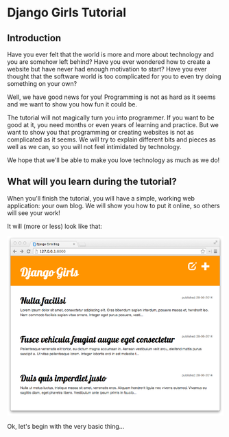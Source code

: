 # Django Girls Tutorial

## Introduction

Have you ever felt that the world is more and more about technology and you are somehow left behind? Have you ever wondered how to create a website but have never had enough motivation to start? Have you ever thought that the software world is too complicated for you to even try doing something on your own?

Well, we have good news for you! Programming is not as hard as it seems and we want to show you how fun it could be.

The tutorial will not magically turn you into programmer. If you want to be good at it, you need months or even years of learning and practice. But we want to show you that programming or creating websites is not as complicated as it seems. We will try to explain different bits and pieces as well as we can, so you will not feel intimidated by technology.

We hope that we'll be able to make you love technology as much as we do!

## What will you learn during the tutorial?

When you'll finish the tutorial, you will have a simple, working web application: your own blog. We will show you how to put it online, so others will see your work!

It will (more or less) look like that:

![Figure 0.1](images/application.png)

Ok, let's begin with the very basic thing...
